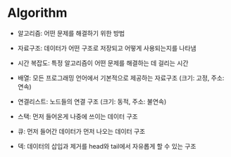# Algorithm
* 알고리즘: 어떤 문제를 해결하기 위한 방법
* 자료구조: 데이터가 어떤 구조로 저장되고 어떻게 사용되는지를 나타냄

* 시간 복잡도: 특정 알고리즘이 어떤 문제를 해결하는 데 걸리는 시간

* 배열: 모든 프로그래밍 언어에서 기본적으로 제공하는 자료구조 (크기: 고정, 주소: 연속)
* 연결리스트: 노드들의 연결 구조 (크기: 동적, 주소: 불연속)

* 스택: 먼저 들어온게 나중에 쓰이는 데이터 구조

* 큐: 먼저 들어간 데이터가 먼저 나오는 데이터 구조

* 덱: 데이터의 삽입과 제거를 head와 tail에서 자유롭게 할 수 있는 구조